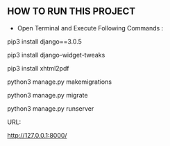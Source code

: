 

## HOW TO RUN THIS PROJECT

- Open Terminal and Execute Following Commands :

pip3 install django==3.0.5


pip3 install django-widget-tweaks


pip3 install xhtml2pdf


python3 manage.py makemigrations

python3 manage.py migrate

python3 manage.py runserver


URL:


http://127.0.0.1:8000/
